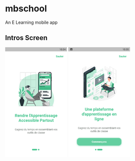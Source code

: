 # mbschool

An E Learning mobile app

<h2>Intros Screen</h2>
<div class="row">
<img src="/assets/screenshots/Screenshot_2022.10.19_10.35.01.414.png" width="200px">
<img src="/assets/screenshots/Screenshot_2022.10.19_10.35.12.096.png" width="200px">

<div>

